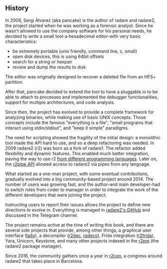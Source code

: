 ## History

In 2006, Sergi Àlvarez (aka pancake) is the author of radare and radare2, the project started when he was working as a forensic analyst. Since he wasn't allowed to use the company software for his personal needs, he decided to write a small tool-a hexadecimal editor-with very basic characteristics:

* be extremely portable (unix friendly, command line, c, small)
* open disk devices, this is using 64bit offsets
* search for a string or hexpair
* review and dump the results to disk

The editor was originally designed to recover a deleted file from an HFS+ partition.

After that, pancake decided to extend the tool to have a pluggable io to be able to attach to processes and implemented the debugger functionalities, support for multiple architectures, and code analysis.

Since then, the project has evolved to provide a complete framework for analyzing binaries, while making use of basic UNIX concepts. Those concepts include the famous "everything is a file", "small programs that interact using stdin/stdout", and "keep it simple" paradigms.

The need for scripting showed the fragility of the initial design: a monolithic tool made the API hard to use, and so a deep refactoring was needed. In 2009 radare2 (r2) was born as a fork of radare1. The refactor added flexibility and dynamic features. This enabled much better integration, paving the way to use r2 [from different programming languages](https://github.com/radareorg/radare2-bindings). Later on, the [r2pipe API](https://github.com/radareorg/radare2-r2pipe) allowed access to radare2 via pipes from any language.

What started as a one-man project, with some eventual contributions, gradually evolved into a big community-based project around 2014. The number of users was growing fast, and the author-and main developer-had to switch roles from coder to manager in order to integrate the work of the different developers that were joining the project.

Instructing users to report their issues allows the project to define new directions to evolve in. Everything is managed in [radare2's GitHub](https://github.com/radareorg/radare2) and discussed in the Telegram channel.

The project remains active at the time of writing this book, and there are several side projects that provide, among other things, a graphical user interface ([Iaito](https://github.com/radareorg/iaito)), a decompiler ([r2dec](https://github.com/wargio/r2dec-js), [radeco](https://github.com/radareorg/radeco)), Frida integration ([r2frida](https://github.com/nowsecure/r2frida)), Yara, Unicorn, Keystone, and many other projects indexed in the [r2pm](https://github.com/radareorg/radare2-pm) (the radare2 package manager).

Since 2016, the community gathers once a year in [r2con](https://www.radare.org/con/), a congress around radare2 that takes place in Barcelona.
